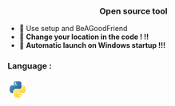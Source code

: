 <h3 align="center">Open source tool</h3>


- 🔭 Use setup and BeAGoodFriend
- 🔋​ **Change your location in the code ! !!**
- 🔋​ **Automatic launch on Windows startup !!!**

<p align="left">
</p>

<h3 align="left">Language :</h3>
<p align="left"> <a href="https://www.python.org" target="_blank" rel="noreferrer"> <img src="https://raw.githubusercontent.com/devicons/devicon/master/icons/python/python-original.svg" alt="python" width="40" height="40"/> </a> </p>


